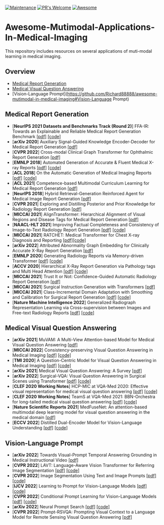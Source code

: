 [![Maintenance](https://img.shields.io/badge/Maintained%3F-yes-green.svg)](https://GitHub.com/Naereen/StrapDown.js/graphs/commit-activity)
[![PR's Welcome](https://img.shields.io/badge/PRs-welcome-brightgreen.svg?style=flat)](http://makeapullrequest.com) 
[![Awesome](https://cdn.rawgit.com/sindresorhus/awesome/d7305f38d29fed78fa85652e3a63e154dd8e8829/media/badge.svg)](https://github.com/sindresorhus/awesome)

# Awesome-Mutimodal-Applications-In-Medical-Imaging
This repository includes resources on several applications of muti-modal learning in medical imaging.

## Overview
- [Medical Report Generation](https://github.com/Richard88888/awesome-mutimodal-in-medical-imaging#medical-report-generation)
- [Medical Visual Question Answering](https://github.com/Richard88888/awesome-mutimodal-in-medical-imaging#medical-visual-question-answering)
- [Vision-Language Prompt](https://github.com/Richard88888/awesome-mutimodal-in-medical-imaging#Vision-Language Prompt)

## Medical Report Generation
- [**NeurIPS 2021 Datasets and Benchmarks Track (Round 2)**] FFA-IR: Towards an Explainable and Reliable Medical Report Generation Benchmark [[pdf]](https://openreview.net/pdf?id=FgYTwJbjbf) [[code]](https://github.com/mlii0117/FFA-IR)
- [**arXiv 2020**] Auxiliary Signal-Guided Knowledge Encoder-Decoder for Medical Report Generation [[pdf]](https://arxiv.org/pdf/2006.03744.pdf)
- [**CVPR 2022**] Cross-modal Clinical Graph Transformer for Ophthalmic Report Generation [[pdf]](https://openaccess.thecvf.com/content/CVPR2022/papers/Li_Cross-Modal_Clinical_Graph_Transformer_for_Ophthalmic_Report_Generation_CVPR_2022_paper.pdf)
- [**EMNLP 2018**] Automated Generation of Accurate & Fluent Medical X-ray Reports [[pdf]](https://aclanthology.org/2021.emnlp-main.288.pdf) [[code]](https://github.com/ginobilinie/xray_report_generation)
- [**ACL 2018**] On the Automatic Generation of Medical Imaging Reports [[pdf]](https://arxiv.org/pdf/1711.08195.pdf) [[code]](https://github.com/ginobilinie/xray_report_generation)
- [**ACL 2021**] Competence-based Multimodal Curriculum Learning for Medical Report Generation [[pdf]](https://arxiv.org/pdf/2206.14579)
- [**NeurIPS 2018**] Hybrid Retrieval-Generation Reinforced Agent for Medical Image Report Generation [[pdf]](https://proceedings.neurips.cc/paper/2018/file/e07413354875be01a996dc560274708e-Paper.pdf)
- [**CVPR 2021**] Exploring and Distilling Posterior and Prior Knowledge for Radiology Report Generation [[pdf]](https://arxiv.org/pdf/2106.06963)
- [**MICCAI 2021**] AlignTransformer: Hierarchical Alignment of Visual Regions and Disease Tags for Medical Report Generation [[pdf]](https://link.springer.com/epdf/10.1007/978-3-030-87199-4_7?sharing_token=iMTuynS886TPRX2tpd4j_ve4RwlQNchNByi7wbcMAY77-APbzlXwOT5RhkQVJUpA8C1IDKnp8kmcMzkygX0JSaQ4fMfisgha9cEjIOOnQyQt2U7lkDP7X1X-78q5y-eDpjODrlaPQ8bIR5jMLYGNzIjbKcbHi8GzVXsvB54kSUY%3D)
- [**NAACL-HLT 2021**] Improving Factual Completeness and Consistency of Image-to-Text Radiology Report Generation [[pdf]](https://arxiv.org/pdf/2010.10042.pdf) [[code]](https://github.com/ysmiura/ifcc)
- [**MICCAI 2021**] RATCHET: Medical Transformer for Chest X-ray Diagnosis and Reporting [[pdf]](https://arxiv.org/pdf/2107.02104.pdf)[[code]](https://github.com/farrell236/RATCHET)
- [**arXiv 2022**] Attributed Abnormality Graph Embedding for Clinically Accurate X-Ray Report Generation [[pdf]](https://arxiv.org/pdf/2207.01208)
- [**EMNLP 2020**] Generating Radiology Reports via Memory-driven Transformer [[pdf]](https://arxiv.org/pdf/2010.16056) [[code]](https://github.com/zhjohnchan/R2Gen)
- [**ACCV 2020**] Hierarchical X-Ray Report Generation via Pathology tags and Multi Head Attention [[pdf]](https://openaccess.thecvf.com/content/ACCV2020/papers/Srinivasan_Hierarchical_X-Ray_Report_Generation_via_Pathology_tags_and_Multi_Head_ACCV_2020_paper.pdf) [[code]](https://medicalcaption.github.io/)
- [**MICCAI 2021**] Trust It or Not: Confidence-Guided Automatic Radiology Report Generation [[pdf]](https://arxiv.org/pdf/2106.10887) 
- [**MICCAI 2021**] Surgical Instruction Generation with Transformers [[pdf]](https://arxiv.org/pdf/2107.06964)
- [**MICCAI 2021**] Class-Incremental Domain Adaptation with Smoothing and Calibration for Surgical Report Generation [[pdf]](https://arxiv.org/pdf/2107.11091) [[code]](https://github.com/XuMengyaAmy/CIDACaptioning)
- [**Nature Machine Intelligence 2022**] Generalized Radiograph Representation Learning via Cross-supervision between Images and Free-text Radiology Reports [[pdf]](https://arxiv.org/abs/2111.03452) [[code]](https://github.com/funnyzhou/refers)

## Medical Visual Question Answering
- [**arXiv 2021**] MuVAM: A Multi-View Attention-based Model for Medical Visual Question Answering [[pdf]](https://arxiv.org/pdf/2107.03216)
- [**MICCAI 2022**] Consistency-preserving Visual Question Answering in Medical Imaging [[pdf]](https://arxiv.org/pdf/2206.13296) [[code]](https://github.com/sergiotasconmorales/consistency_vqa)
- [**TMI 2020**] A Question-Centric Model for Visual Question Answering in Medical Imaging [[pdf]](https://arxiv.org/pdf/2003.08760) [[code]](https://github.com/vuhoangminh/vqa_medical)
- [**arXiv 2021**] Medical Visual Question Answering: A Survey [[pdf]](https://arxiv.org/pdf/2111.10056)
- [**arXiv 2022**] Surgical-VQA: Visual Question Answering in Surgical Scenes using Transformer [[pdf]](https://arxiv.org/pdf/2206.11053) [[code]](https://github.com/lalithjets/Surgical_VQA)
- [**CLEF 2020 Working Notes**] HCP-MIC at VQA-Med 2020: Effective visual representation for medical visual question answering [[pdf]](http://ceur-ws.org/Vol-2696/paper_74.pdf) [[code]](https://github.com/haifangong/HCP-MIC-at-ImageCLEF-VQA-Med-2020)
- [**CLEF 2020 Working Notes**] TeamS at VQA-Med 2021: BBN-Orchestra for long-tailed medical visual question answering [[pdf]](http://ceur-ws.org/Vol-2936/paper-98.pdf) [[code]](https://github.com/d4l-data4life/BBNOrchestra-for-VQAmed2021)
- [**Nature Scientific Reports 2021**] MedFuseNet: An attention-based multimodal deep learning model for visual question answering in the medical domain [[pdf]](https://www.nature.com/articles/s41598-021-98390-1) 
- [**ECCV 2022**] Distilled Dual-Encoder Model for Vision-Language Understanding [[pdf]](https://arxiv.org/pdf/2112.08723) [[code]](https://github.com/yzd-v/MGD)

## Vision-Language Prompt
- [**arXiv 2022**] Towards Visual-Prompt Temporal Answering Grounding in Medical Instructional Video [[pdf]](https://arxiv.org/pdf/2203.06667)
- [**CVPR 2022**] LAVT: Language-Aware Vision Transformer for Referring Image Segmentation [[pdf]](https://arxiv.org/pdf/2112.02244) [[code]](https://github.com/yz93/lavt-ris)
- [**CVPR 2022**] Image Segmentation Using Text and Image Prompts [[pdf]](https://arxiv.org/pdf/2112.10003) [[code]](https://github.com/timojl/clipseg)
- [**IJCV 2022**] Learning to Prompt for Vision-Language Models [[pdf]](https://arxiv.org/pdf/2109.01134) [[code]](https://github.com/kaiyangzhou/coop)
- [**CVPR 2022**] Conditional Prompt Learning for Vision-Language Models [[pdf]](https://arxiv.org/pdf/2203.05557) [[code]](https://github.com/kaiyangzhou/coop)
- [**arXiv 2022**] Neural Prompt Search [[pdf]](https://arxiv.org/pdf/2206.04673) [[code]](https://github.com/Davidzhangyuanhan/NOAH)
- [**CVPR 2022**] Prompt-RSVQA: Prompting Visual Context to a Language Model for Remote Sensing Visual Question Answering [[pdf]](https://openaccess.thecvf.com/content/CVPR2022W/EarthVision/papers/Chappuis_Prompt-RSVQA_Prompting_Visual_Context_to_a_Language_Model_for_Remote_CVPRW_2022_paper.pdf) 
